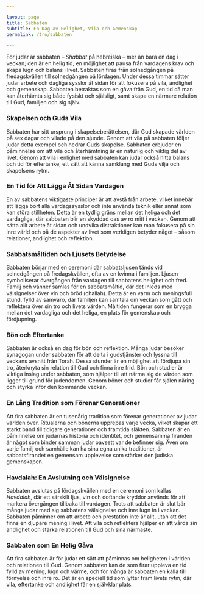 ```yaml
---

layout: page  
title: Sabbaten  
subtitle: En Dag av Helighet, Vila och Gemenskap  
permalink: /tro/sabbaten  

---
```


För judar är sabbaten – *Shabbat* på hebreiska – mer än bara en dag i veckan; den är en helig tid, en möjlighet att pausa från vardagens krav och skapa lugn och balans i livet. Sabbaten firas från solnedgången på fredagskvällen till solnedgången på lördagen. Under dessa timmar sätter judar arbete och dagliga sysslor åt sidan för att fokusera på vila, andlighet och gemenskap. Sabbaten betraktas som en gåva från Gud, en tid då man kan återhämta sig både fysiskt och själsligt, samt skapa en närmare relation till Gud, familjen och sig själv.

### Skapelsen och Guds Vila

Sabbaten har sitt ursprung i skapelseberättelsen, där Gud skapade världen på sex dagar och vilade på den sjunde. Genom att vila på sabbaten följer judar detta exempel och hedrar Guds skapelse. Sabbaten erbjuder en påminnelse om att vila och återhämtning är en naturlig och viktig del av livet. Genom att vila i enlighet med sabbaten kan judar också hitta balans och tid för eftertanke, ett sätt att känna samklang med Guds vilja och skapelsens rytm.

### En Tid för Att Lägga Åt Sidan Vardagen

En av sabbatens viktigaste principer är att avstå från arbete, vilket innebär att lägga bort alla vardagssysslor och inte använda teknik eller annat som kan störa stillheten. Detta är en tydlig gräns mellan det heliga och det vardagliga, där sabbaten blir en skyddad oas av ro mitt i veckan. Genom att sätta allt arbete åt sidan och undvika distraktioner kan man fokusera på sin inre värld och på de aspekter av livet som verkligen betyder något – såsom relationer, andlighet och reflektion.

### Sabbatsmåltiden och Ljusets Betydelse

Sabbaten börjar med en ceremoni där sabbatsljusen tänds vid solnedgången på fredagskvällen, ofta av en kvinna i familjen. Ljusen symboliserar övergången från vardagen till sabbatens helighet och fred. Familj och vänner samlas för en sabbatsmåltid, där det inleds med välsignelser över vin och bröd (challah). Detta är en varm och meningsfull stund, fylld av samvaro, där familjen kan samtala om veckan som gått och reflektera över sin tro och livets värden. Måltiden fungerar som en brygga mellan det vardagliga och det heliga, en plats för gemenskap och fördjupning.

### Bön och Eftertanke

Sabbaten är också en dag för bön och reflektion. Många judar besöker synagogan under sabbaten för att delta i gudstjänster och lyssna till veckans avsnitt från Torah. Dessa stunder är en möjlighet att fördjupa sin tro, återknyta sin relation till Gud och finna inre frid. Bön och studier är viktiga inslag under sabbaten, som hjälper till att närma sig de värden som ligger till grund för judendomen. Genom böner och studier får själen näring och styrka inför den kommande veckan.

### En Lång Tradition som Förenar Generationer

Att fira sabbaten är en tusenårig tradition som förenar generationer av judar världen över. Ritualerna och bönerna upprepas varje vecka, vilket skapar ett starkt band till tidigare generationer och framtida släkten. Sabbaten är en påminnelse om judarnas historia och identitet, och gemensamma firanden är något som binder samman judar oavsett var de befinner sig. Även om varje familj och samhälle kan ha sina egna unika traditioner, är sabbatsfirandet en gemensam upplevelse som stärker den judiska gemenskapen.

### Havdalah: En Avslutning och Välsignelse

Sabbaten avslutas på lördagskvällen med en ceremoni som kallas *Havdalah*, där ett särskilt ljus, vin och doftande kryddor används för att markera övergången tillbaka till vardagen. Trots att sabbaten är slut bär många judar med sig sabbatens välsignelse och inre lugn in i veckan. Sabbaten påminner om att arbete och prestation inte är allt, utan att det finns en djupare mening i livet. Att vila och reflektera hjälper en att vårda sin andlighet och stärka relationen till Gud och sina närmaste.

### Sabbaten som En Helig Gåva

Att fira sabbaten är för judar ett sätt att påminnas om heligheten i världen och relationen till Gud. Genom sabbaten kan de som firar uppleva en tid fylld av mening, lugn och värme, och för många är sabbaten en källa till förnyelse och inre ro. Det är en speciell tid som lyfter fram livets rytm, där vila, eftertanke och andlighet får en självklar plats.